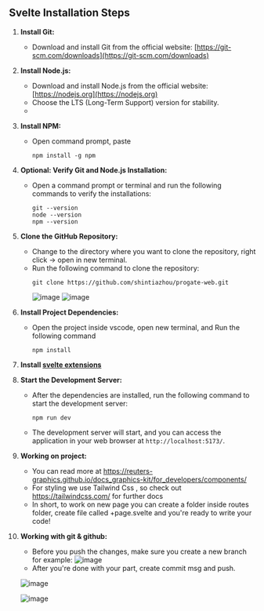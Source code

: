 ## Svelte Installation Steps

1. **Install Git:**
   - Download and install Git from the official website: [https://git-scm.com/downloads](https://git-scm.com/downloads)

2. **Install Node.js:**
   - Download and install Node.js from the official website: [https://nodejs.org](https://nodejs.org)
   - Choose the LTS (Long-Term Support) version for stability.
   - 
2. **Install NPM:**
   - Open command prompt, paste 
     ```shell
     npm install -g npm
     ```
3. **Optional: Verify Git and Node.js Installation:**
   - Open a command prompt or terminal and run the following commands to verify the installations:
     ```shell
     git --version
     node --version
     npm --version
     ```

4. **Clone the GitHub Repository:**
   - Change to the directory where you want to clone the repository, right click -> open in new terminal.
   - Run the following command to clone the repository:
     ```shell
     git clone https://github.com/shintiazhou/progate-web.git
     ```
     ![image](https://user-images.githubusercontent.com/73226439/236715386-5f740a6f-e6f8-4b3f-8508-4ba0f9a11280.png)
![image](https://user-images.githubusercontent.com/73226439/236715442-9e357fc0-7874-407e-9d72-4b3bb4f9858d.png)


5. **Install Project Dependencies:**
   - Open the project inside vscode, open new terminal, and Run the following command
     ```shell
     npm install
     ```
6. **Install [svelte extensions](https://marketplace.visualstudio.com/items?itemName=svelte.svelte-vscode)**
7. **Start the Development Server:**
   - After the dependencies are installed, run the following command to start the development server:
     ```shell
     npm run dev
     ```
   - The development server will start, and you can access the application in your web browser at `http://localhost:5173/`.


8. **Working on project:**
   - You can read more at https://reuters-graphics.github.io/docs_graphics-kit/for_developers/components/
   - For styling we use Tailwind Css , so check out https://tailwindcss.com/ for further docs
   - In short, to work on new page you can create a folder inside routes folder, create file called +page.svelte and you're ready to write your code!
   
9. **Working with git & github:**
   - Before you push the changes, make sure you create a new branch
   for example: ![image](https://user-images.githubusercontent.com/73226439/236714647-1bc2fb46-a5d7-4fba-96ef-6117f979b594.png)
   - After you're done with your part, create commit msg and push.
   
   ![image](https://user-images.githubusercontent.com/73226439/236714933-42c3b58b-7f9c-4f91-ba16-7be6ae20b0b9.png)
   
   ![image](https://user-images.githubusercontent.com/73226439/236714944-c9ad0bbc-840e-42a9-b5d4-69c97d99b8f5.png)


 
